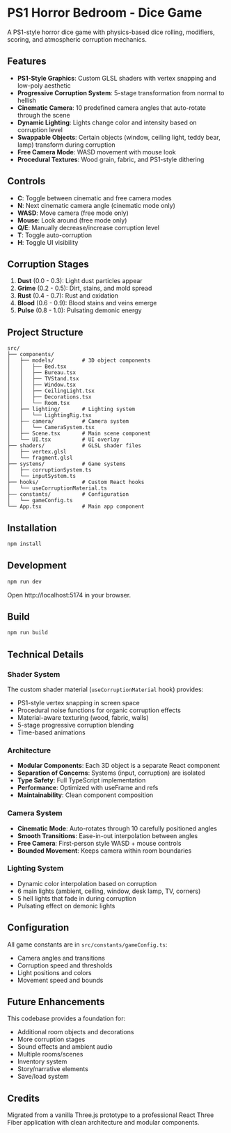 # PS1 Horror Bedroom - Dice Game

A PS1-style horror dice game with physics-based dice rolling, modifiers, scoring, and atmospheric corruption mechanics.

## Features

- **PS1-Style Graphics**: Custom GLSL shaders with vertex snapping and low-poly aesthetic
- **Progressive Corruption System**: 5-stage transformation from normal to hellish
- **Cinematic Camera**: 10 predefined camera angles that auto-rotate through the scene
- **Dynamic Lighting**: Lights change color and intensity based on corruption level
- **Swappable Objects**: Certain objects (window, ceiling light, teddy bear, lamp) transform during corruption
- **Free Camera Mode**: WASD movement with mouse look
- **Procedural Textures**: Wood grain, fabric, and PS1-style dithering

## Controls

- **C**: Toggle between cinematic and free camera modes
- **N**: Next cinematic camera angle (cinematic mode only)
- **WASD**: Move camera (free mode only)
- **Mouse**: Look around (free mode only)
- **Q/E**: Manually decrease/increase corruption level
- **T**: Toggle auto-corruption
- **H**: Toggle UI visibility

## Corruption Stages

1. **Dust** (0.0 - 0.3): Light dust particles appear
2. **Grime** (0.2 - 0.5): Dirt, stains, and mold spread
3. **Rust** (0.4 - 0.7): Rust and oxidation
4. **Blood** (0.6 - 0.9): Blood stains and veins emerge
5. **Pulse** (0.8 - 1.0): Pulsating demonic energy

## Project Structure

```
src/
├── components/
│   ├── models/         # 3D object components
│   │   ├── Bed.tsx
│   │   ├── Bureau.tsx
│   │   ├── TVStand.tsx
│   │   ├── Window.tsx
│   │   ├── CeilingLight.tsx
│   │   ├── Decorations.tsx
│   │   └── Room.tsx
│   ├── lighting/       # Lighting system
│   │   └── LightingRig.tsx
│   ├── camera/         # Camera system
│   │   └── CameraSystem.tsx
│   ├── Scene.tsx       # Main scene component
│   └── UI.tsx          # UI overlay
├── shaders/            # GLSL shader files
│   ├── vertex.glsl
│   └── fragment.glsl
├── systems/            # Game systems
│   ├── corruptionSystem.ts
│   └── inputSystem.ts
├── hooks/              # Custom React hooks
│   └── useCorruptionMaterial.ts
├── constants/          # Configuration
│   └── gameConfig.ts
└── App.tsx             # Main app component
```

## Installation

```bash
npm install
```

## Development

```bash
npm run dev
```

Open http://localhost:5174 in your browser.

## Build

```bash
npm run build
```

## Technical Details

### Shader System

The custom shader material (`useCorruptionMaterial` hook) provides:
- PS1-style vertex snapping in screen space
- Procedural noise functions for organic corruption effects
- Material-aware texturing (wood, fabric, walls)
- 5-stage progressive corruption blending
- Time-based animations

### Architecture

- **Modular Components**: Each 3D object is a separate React component
- **Separation of Concerns**: Systems (input, corruption) are isolated
- **Type Safety**: Full TypeScript implementation
- **Performance**: Optimized with useFrame and refs
- **Maintainability**: Clean component composition

### Camera System

- **Cinematic Mode**: Auto-rotates through 10 carefully positioned angles
- **Smooth Transitions**: Ease-in-out interpolation between angles
- **Free Camera**: First-person style WASD + mouse controls
- **Bounded Movement**: Keeps camera within room boundaries

### Lighting System

- Dynamic color interpolation based on corruption
- 6 main lights (ambient, ceiling, window, desk lamp, TV, corners)
- 5 hell lights that fade in during corruption
- Pulsating effect on demonic lights

## Configuration

All game constants are in `src/constants/gameConfig.ts`:
- Camera angles and transitions
- Corruption speed and thresholds
- Light positions and colors
- Movement speed and bounds

## Future Enhancements

This codebase provides a foundation for:
- Additional room objects and decorations
- More corruption stages
- Sound effects and ambient audio
- Multiple rooms/scenes
- Inventory system
- Story/narrative elements
- Save/load system

## Credits

Migrated from a vanilla Three.js prototype to a professional React Three Fiber application with clean architecture and modular components.
